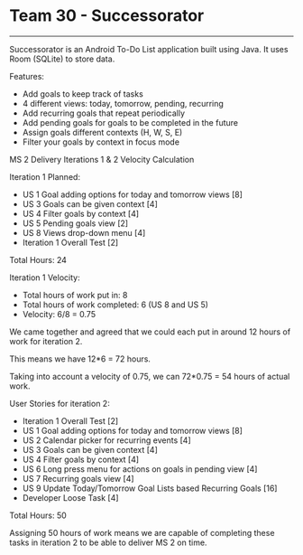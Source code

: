# Team 30 - Successorator 

---

Successorator is an Android To-Do List application built using Java. It uses Room (SQLite) to store data.

Features:
- Add goals to keep track of tasks
- 4 different views: today, tomorrow, pending, recurring
- Add recurring goals that repeat periodically
- Add pending goals for goals to be completed in the future
- Assign goals different contexts (H, W, S, E)
- Filter your goals by context in focus mode


MS 2 Delivery Iterations 1 & 2 Velocity Calculation

Iteration 1 Planned:
- US 1 Goal adding options for today and tomorrow views [8]
- US 3 Goals can be given context [4]
- US 4 Filter goals by context [4]
- US 5 Pending goals view [2]
- US 8 Views drop-down menu [4]
- Iteration 1 Overall Test [2]

Total Hours: 24

Iteration 1 Velocity:
- Total hours of work put in: 8
- Total hours of work completed: 6 (US 8 and US 5)
- Velocity: 6/8 = 0.75

We came together and agreed that we could each put in around 12 hours of work for iteration 2.

This means we have 12*6 = 72 hours.

Taking into account a velocity of 0.75, we can 72*0.75 = 54 hours of actual work.


User Stories for iteration 2:
- Iteration 1 Overall Test [2]
- US 1 Goal adding options for today and tomorrow views [8]
- US 2 Calendar picker for recurring events [4]
- US 3 Goals can be given context [4]
- US 4 Filter goals by context [4]
- US 6 Long press menu for actions on goals in pending view [4]
- US 7 Recurring goals view [4]
- US 9 Update Today/Tomorrow Goal Lists based Recurring Goals [16]
- Developer Loose Task [4]

Total Hours: 50

Assigning 50 hours of work means we are capable of completing these tasks in iteration 2 to be able to deliver MS 2 on time.

